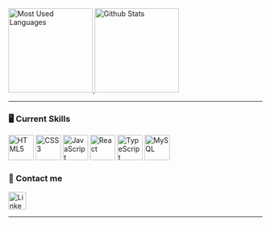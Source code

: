 <div align="left">
  <a href="https://github.com/JA-Lourenco">
    <img height="167em" alt="Most Used Languages" src="https://github-readme-stats.vercel.app/api/top-langs/?username=JA-Lourenco&layout=compact&theme=github_dark"/>
    <img height="167em" alt="Github Stats" src="https://github-readme-stats.vercel.app/api?username=JA-Lourenco&theme=github_dark&show_icons=true&include_all_commits=true&count_private=true" />
  </a>
</div>
  
<hr>

<div>
  <h3> 🖥️ Current Skills </h3>

  <div>
    <img height="50px" alt="HTML5" src="https://cdn.jsdelivr.net/gh/devicons/devicon/icons/html5/html5-original.svg" />
    <img height="50px" alt="CSS3" src="https://cdn.jsdelivr.net/gh/devicons/devicon/icons/css3/css3-original.svg" /> 
    <img height="50px" alt="JavaScript" src="https://cdn.jsdelivr.net/gh/devicons/devicon/icons/javascript/javascript-original.svg" />
    <img height="50px" alt="React" src="https://cdn.jsdelivr.net/gh/devicons/devicon/icons/react/react-original.svg" />
    <img height="50px" alt="TypeScript" src="https://cdn.jsdelivr.net/gh/devicons/devicon/icons/typescript/typescript-original.svg" />
    <img height="50px" alt="MySQL" src="https://cdn.jsdelivr.net/gh/devicons/devicon/icons/mysql/mysql-original.svg" />
  </div>  
</div>

<div>
  <h3> 🔗 Contact me </h3>

  <a href="https://www.linkedin.com/in/ja-lourenco/" target="_blank" rel="author">
    <img height="35px" alt="LinkedIn" src="https://img.shields.io/badge/linkedin-0A66C2?style=for-the-badge&logo=linkedin&logoColor=white" />
  </a>
</div>

<hr>




